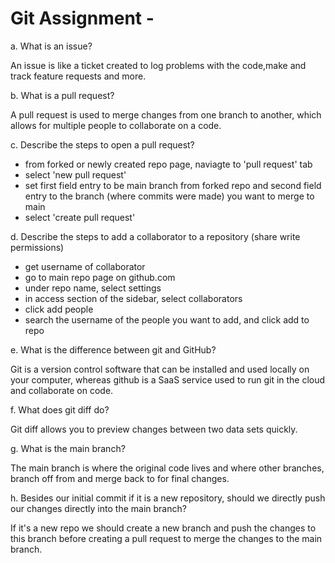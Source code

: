 # Git Assignment - <SemireB>
a. What is an issue?

An issue is like a ticket created to log problems with the code,make and 
track feature requests and more.

b. What is a pull request?

A pull request is used to merge changes from one branch to another, which 
allows for multiple people to collaborate on a code.

c. Describe the steps to open a pull request?

- from forked or newly created repo page, naviagte to 'pull request' tab
- select 'new pull request'
- set first field entry to be main branch from forked repo and second 
field entry to the branch (where commits were made) you want to merge to 
main
- select 'create pull request'
 

d. Describe the steps to add a collaborator to a repository (share write 
permissions)

- get username of collaborator 
- go to main repo page on github.com
- under repo name, select settings
- in access section of the sidebar, select collaborators
- click add people
- search the username of the people you want to add, and click add to repo

e. What is the difference between git and GitHub?

Git is a version control software that can be installed and used locally 
on your computer, whereas github is a SaaS service used to run git in the 
cloud and collaborate on code.

f. What does git diff do?

Git diff allows you to preview changes between two data sets  quickly.

g. What is the main branch?

The main branch is where the original code lives and where other branches, 
branch off from and merge back to for final changes.

h. Besides our initial commit if it is a new repository, should we 
directly push our changes directly into the main branch?

If it's a new repo we should create a new branch and push the changes to 
this branch before creating a pull request to merge the changes to the 
main branch.
